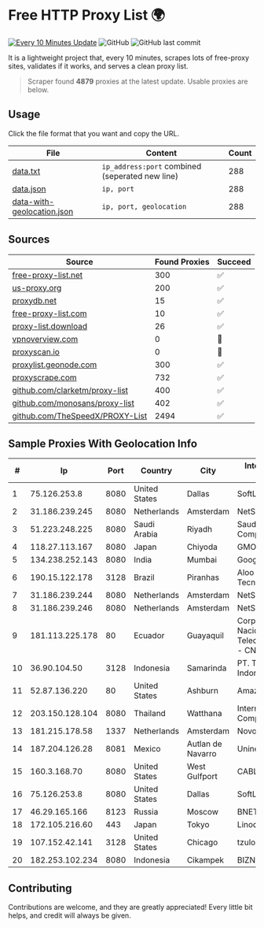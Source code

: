 
# Free HTTP Proxy List 🌍

[![Every 10 Minutes Update](https://github.com/mertguvencli/http-proxy-list/actions/workflows/main.yml/badge.svg?branch=main)](https://github.com/mertguvencli/http-proxy-list/actions/workflows/main.yml)
![GitHub](https://img.shields.io/github/license/mertguvencli/http-proxy-list)
![GitHub last commit](https://img.shields.io/github/last-commit/mertguvencli/http-proxy-list)

It is a lightweight project that, every 10 minutes, scrapes lots of free-proxy sites, validates if it works, and serves a clean proxy list.


> Scraper found **4879** proxies at the latest update. Usable proxies are below.

## Usage

Click the file format that you want and copy the URL.


|File|Content|Count|
|----|-------|-----|
|[data.txt](https://raw.githubusercontent.com/mertguvencli/http-proxy-list/main/proxy-list/data.txt)|`ip_address:port` combined (seperated new line)|288|
|[data.json](https://raw.githubusercontent.com/mertguvencli/http-proxy-list/main/proxy-list/data.json)|`ip, port`|288|
|[data-with-geolocation.json](https://raw.githubusercontent.com/mertguvencli/http-proxy-list/main/proxy-list/data-with-geolocation.json)|`ip, port, geolocation`|288|

## Sources

|Source|Found Proxies|Succeed|
|------|-------------|-------|
|[free-proxy-list.net](https://free-proxy-list.net)|300|✅|
|[us-proxy.org](https://www.us-proxy.org)|200|✅|
|[proxydb.net](http://proxydb.net)|15|✅|
|[free-proxy-list.com](https://free-proxy-list.com/?page=&port=&type%5B%5D=http&type%5B%5D=https&up_time=0&search=Search)|10|✅|
|[proxy-list.download](https://www.proxy-list.download/HTTP)|26|✅|
|[vpnoverview.com](https://vpnoverview.com/privacy/anonymous-browsing/free-proxy-servers)|0|🚫|
|[proxyscan.io](https://www.proxyscan.io)|0|🚫|
|[proxylist.geonode.com](https://proxylist.geonode.com/api/proxy-list?limit=300&page=1&sort_by=lastChecked&sort_type=desc&protocols=http,https)|300|✅|
|[proxyscrape.com](https://api.proxyscrape.com/v2/?request=displayproxies&protocol=http&timeout=10000&country=all&ssl=all&anonymity=all)|732|✅|
|[github.com/clarketm/proxy-list](https://raw.githubusercontent.com/clarketm/proxy-list/master/proxy-list-raw.txt)|400|✅|
|[github.com/monosans/proxy-list](https://raw.githubusercontent.com/monosans/proxy-list/main/proxies/http.txt)|402|✅|
|[github.com/TheSpeedX/PROXY-List](https://raw.githubusercontent.com/TheSpeedX/PROXY-List/master/http.txt)|2494|✅|


## Sample Proxies With Geolocation Info

|#|Ip|Port|Country|City|Internet Service Provider|
|-|--|----|-------|----|-------------------------|
|1|75.126.253.8|8080|United States|Dallas|SoftLayer|
|2|31.186.239.245|8080|Netherlands|Amsterdam|NetSkope Inc|
|3|51.223.248.225|8080|Saudi Arabia|Riyadh|Saudi Telecom Company JSC|
|4|118.27.113.167|8080|Japan|Chiyoda|GMO Internet, Inc.|
|5|134.238.252.143|8080|India|Mumbai|Google LLC|
|6|190.15.122.178|3128|Brazil|Piranhas|Aloo Telecom - FSF Tecnologia SA|
|7|31.186.239.244|8080|Netherlands|Amsterdam|NetSkope Inc|
|8|31.186.239.246|8080|Netherlands|Amsterdam|NetSkope Inc|
|9|181.113.225.178|80|Ecuador|Guayaquil|Corporacion Nacional De Telecomunicaciones - CNT EP|
|10|36.90.104.50|3128|Indonesia|Samarinda|PT. Telekomunikasi Indonesia|
|11|52.87.136.220|80|United States|Ashburn|Amazon.com, Inc.|
|12|203.150.128.104|8080|Thailand|Watthana|Internet Thailand Company Ltd|
|13|181.215.178.58|1337|Netherlands|Amsterdam|NovoServe B.V.|
|14|187.204.126.28|8081|Mexico|Autlan de Navarro|Uninet S.A. de C.V.|
|15|160.3.168.70|8080|United States|West Gulfport|CABLE ONE, INC.|
|16|75.126.253.8|8080|United States|Dallas|SoftLayer|
|17|46.29.165.166|8123|Russia|Moscow|BNET|
|18|172.105.216.60|443|Japan|Tokyo|Linode, LLC|
|19|107.152.42.141|3128|United States|Chicago|tzulo, inc.|
|20|182.253.102.234|8080|Indonesia|Cikampek|BIZNET|



## Contributing

Contributions are welcome, and they are greatly appreciated! Every
little bit helps, and credit will always be given.

